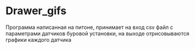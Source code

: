 # Drawer_gifs

Программа написанная на питоне, принимает на вход csv файл с параметрами датчиков буровой установки, на выходе отрисовываются графики каждого датчика
